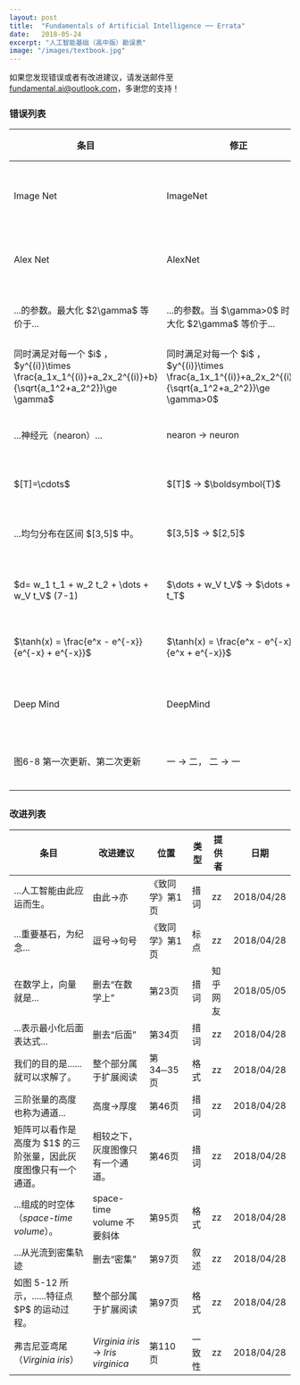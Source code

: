 ```yaml
---
layout: post
title:  "Fundamentals of Artificial Intelligence ── Errata"
date:   2018-05-24
excerpt: "人工智能基础（高中版）勘误表"
image: "/images/textbook.jpg"
---
```

<div class="box">
    <p>
    如果您发现错误或者有改进建议，请发送邮件至 <a href="mailto:fundamental.ai@outlook.com">fundamental.ai@outlook.com</a>，多谢您的支持！
    </p>
</div>

<h3>错误列表</h3>
<div class="table-wrapper">
    <table>
        <thead>
            <tr>
                <th>条目</th>
                <th>修正</th>
                <th>位置</th>
                <th>类型</th>
                <th>汇报者</th>
                <th>日期</th>
            </tr>
        </thead>
        <tbody>
            <tr>
                <td>Image Net</td>
                <td>ImageNet</td>
                <td>第9、52、53、54页</td>
                <td>专有名词</td>
                <td>zz</td>
                <td>2018/04/28</td>
            </tr>
            <tr>
                <td>Alex Net</td>
                <td>AlexNet</td>
                <td>第9、62页</td>
                <td>专有名词</td>
                <td>zz</td>
                <td>2018/04/28</td>
            </tr>
            <tr>
                <td>...的参数。最大化 $2\gamma$ 等价于...</td>
                <td>...的参数。当 $\gamma>0$ 时，最大化 $2\gamma$ 等价于...</td>
                <td>第34页</td>
                <td>技术错误</td>
                <td>姚超睿</td>
                <td>2018/05/07</td>
            </tr>
            <tr>
                <td>同时满足对每一个 $i$ ，$y^{(i)}\times \frac{a_1x_1^{(i)}+a_2x_2^{(i)}+b}{\sqrt{a_1^2+a_2^2}}\ge \gamma$</td>
                <td>同时满足对每一个 $i$ ，$y^{(i)}\times \frac{a_1x_1^{(i)}+a_2x_2^{(i)}+b}{\sqrt{a_1^2+a_2^2}}\ge \gamma>0$</td>
                <td>第34页</td>
                <td>技术错误</td>
                <td>姚超睿</td>
                <td>2018/05/07</td>
            </tr>
            <tr>
                <td>...神经元（nearon）...</td>
                <td>nearon -> neuron</td>
                <td>第59页</td>
                <td>专有名词</td>
                <td>zz</td>
                <td>2018/04/28</td>
            </tr>
            <tr>
                <td>$[T]=\cdots$</td>
                <td>$[T]$ -> $\boldsymbol{T}$</td>
                <td>第130页</td>
                <td>格式</td>
                <td>zz</td>
                <td>2018/04/28</td>
            </tr>
            <tr>
                <td>...均匀分布在区间 $[3,5]$ 中。</td>
                <td>$[3,5]$ -> $[2,5]$</td>
                <td>第130页</td>
                <td>排印错误</td>
                <td>周丹</td>
                <td>2018/05/07</td>
            </tr>
            <tr>
                <td>$d= w_1 t_1 + w_2 t_2 + \dots + w_V t_V$  (7-1)</td>
                <td>$\dots + w_V t_V$ -> $\dots + w_T t_T$ </td>
                <td>第130页</td>
                <td>排印错误</td>
                <td>黄攀</td>
                <td>2018/06/04</td>
            </tr>
            <tr>
                <td>$\tanh(x) = \frac{e^x - e^{-x}}{e^{-x} + e^{-x}}$</td>
                <td>$\tanh(x) = \frac{e^x - e^{-x}}{e^x + e^{-x}}$</td>
                <td>第57页</td>
                <td>排印错误</td>
                <td>朋错</td>
                <td>2018/06/05</td>
            </tr>
            <tr>
                <td>Deep Mind</td>
                <td>DeepMind</td>
                <td>第154页</td>
                <td>专有名词</td>
                <td><i>《量子位》</i>编辑</td>
                <td>2018/06/07</td>
            </tr>
            <tr>
                <td>图6-8 第一次更新、第二次更新</td>
                <td>一 -> 二， 二 -> 一</td>
                <td>第110页</td>
                <td>排印错误</td>
                <td>倪枫</td>
                <td>2018/06/13</td>
            </tr>
        </tbody>
        <tfoot>
            <tr>
                <td colspan="2"></td>
                <td></td>
            </tr>
        </tfoot>
    </table>
</div>

<h3>改进列表</h3>
<div class="table-wrapper">
    <table>
        <thead>
            <tr>
                <th>条目</th>
                <th>改进建议</th>
                <th>位置</th>
                <th>类型</th>
                <th>提供者</th>
                <th>日期</th>
            </tr>
        </thead>
        <tbody>
            <tr>
                <td>...人工智能由此应运而生。</td>
                <td>由此->亦</td>
                <td>《致同学》第1页</td>
                <td>措词</td>
                <td>zz</td>
                <td>2018/04/28</td>
            </tr>
            <tr>
                <td>...重要基石，为纪念...</td>
                <td>逗号->句号</td>
                <td>《致同学》第1页</td>
                <td>标点</td>
                <td>zz</td>
                <td>2018/04/28</td>
            </tr>
            <tr>
                <td>在数学上，向量就是...</td>
                <td>删去“在数学上”</td>
                <td>第23页</td>
                <td>措词</td>
                <td>知乎网友</td>
                <td>2018/05/05</td>
            </tr>
            <tr>
                <td>...表示最小化后面表达式...</td>
                <td>删去“后面”</td>
                <td>第34页</td>
                <td>措词</td>
                <td>zz</td>
                <td>2018/04/28</td>
            </tr>
            <tr>
                <td>我们的目的是......就可以求解了。</td>
                <td>整个部分属于扩展阅读</td>
                <td>第34─35页</td>
                <td>格式</td>
                <td>zz</td>
                <td>2018/04/28</td>
            </tr>
            <tr>
                <td>三阶张量的高度也称为通道...</td>
                <td>高度->厚度</td>
                <td>第46页</td>
                <td>措词</td>
                <td>zz</td>
                <td>2018/04/28</td>
            </tr>
            <tr>
                <td>矩阵可以看作是高度为 $1$ 的三阶张量，因此灰度图像只有一个通道。</td>
                <td>相较之下，灰度图像只有一个通道。</td>
                <td>第46页</td>
                <td>措词</td>
                <td>zz</td>
                <td>2018/04/28</td>
            </tr>
            <tr>
                <td>...组成的时空体（<i>space-time volume</i>）。</td>
                <td>space-time volume 不要斜体</td>
                <td>第95页</td>
                <td>格式</td>
                <td>zz</td>
                <td>2018/04/28</td>
            </tr>
            <tr>
                <td>...从光流到密集轨迹</td>
                <td>删去“密集”</td>
                <td>第97页</td>
                <td>叙述</td>
                <td>zz</td>
                <td>2018/04/28</td>
            </tr>
            <tr>
                <td>如图 5-12 所示，......特征点 $P$ 的运动过程。</td>
                <td>整个部分属于扩展阅读</td>
                <td>第97页</td>
                <td>格式</td>
                <td>zz</td>
                <td>2018/04/28</td>
            </tr>
            <tr>
                <td>弗吉尼亚鸢尾（<i>Virginia iris</i>）</td>
                <td><i>Virginia iris</i> -> <i>Iris virginica</i></td>
                <td>第110页</td>
                <td>一致性</td>
                <td>zz</td>
                <td>2018/04/28</td>
            </tr>
        </tbody>
        <tfoot>
            <tr>
                <td colspan="5"></td>
            </tr>
        </tfoot>
    </table>
</div>
